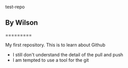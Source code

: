 test-repo
## By Wilson
=========

My first repository. This is to learn about Github

* I still don't understand the detail of the pull and push
* I am tempted to use a tool for the git
